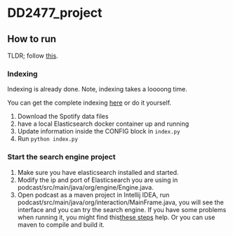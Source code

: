 # DD2477_project

## How to run
TLDR; follow [this](#start-the-search-engine-project).

### Indexing
Indexing is already done. Note, indexing takes a loooong time.

You can get the complete indexing [here](https://hub.docker.com/r/mebn/elasticsearch_podcast) or do it yourself.

1. Download the Spotify data files
1. have a local Elasticsearch docker container up and running
1. Update information inside the CONFIG block in `index.py`
1. Run `python index.py`

### Start the search engine project
1. Make sure you have elasticsearch installed and started.
2. Modify the ip and port of Elasticsearch you are using in podcast/src/main/java/org/engine/Engine.java. 
3. Open podcast as a maven project in Intellij IDEA, run podcast/src/main/java/org/interaction/MainFrame.java, you will see the interface and you can try the search engine. If you have some problems when running it, you might find this[these steps](https://stackoverflow.com/a/52675252) help. Or you can use maven to compile and build it.
